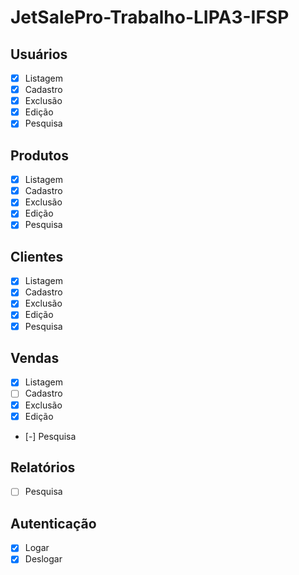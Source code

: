 # JetSalePro-Trabalho-LIPA3-IFSP

## Usuários
- [x] Listagem
- [x] Cadastro
- [x] Exclusão
- [x] Edição
- [x] Pesquisa
## Produtos
- [x] Listagem
- [x] Cadastro
- [x] Exclusão
- [x] Edição
- [x] Pesquisa
## Clientes
- [x] Listagem
- [x] Cadastro
- [x] Exclusão
- [x] Edição
- [x] Pesquisa
## Vendas
- [x] Listagem
- [ ] Cadastro
- [x] Exclusão
- [x] Edição
- [-] Pesquisa
## Relatórios
- [ ] Pesquisa
## Autenticação
- [x] Logar
- [x] Deslogar
